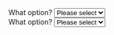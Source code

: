 <div>
  <label for="select1">What option?</label>
  <select id="select1" class="au-select">
    <option value="">Please select</option>
    <option value="1">Option 1</option>
    <option value="2">Option 2</option>
    <option value="3">Option 3</option>
  </select>
</div>
<div class="au-body au-body--dark">
  <label for="select2">What option?</label>
  <select id="select2" class="au-select au-select--dark">
    <option value="">Please select</option>
    <option value="1">Option 1</option>
    <option value="2">Option 2</option>
    <option value="3">Option 3</option>
  </select>
</div>
